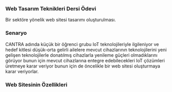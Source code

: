 ### Web Tasarım Teknikleri Dersi Ödevi

Bir sektöre yönelik web sitesi tasarımı oluşturulması.

### Senaryo

CANTRA adında küçük bir öğrenci grubu IoT teknolojileriyle ilgileniyor ve hedef kitlesi düşük-orta gelirli ailelere mevcut cihazlarının teknolojilerini yeni gelişen teknolojilerle donatılmış cihazlarla yenileme güçleri olmadıklarını görüyor bunun için mevcut cihazlarına entegre edebilecekleri IoT çözümleri üretmeye karar veriyor bunun için de öncelikle bir web sitesi oluşturmaya karar veriyorlar.

### Web Sitesinin Özellikleri

